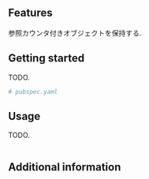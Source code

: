 ## Features

参照カウンタ付きオブジェクトを保持する.

## Getting started

TODO.

```yaml
# pubspec.yaml
```

## Usage

TODO.

```dart
```
## Additional information

